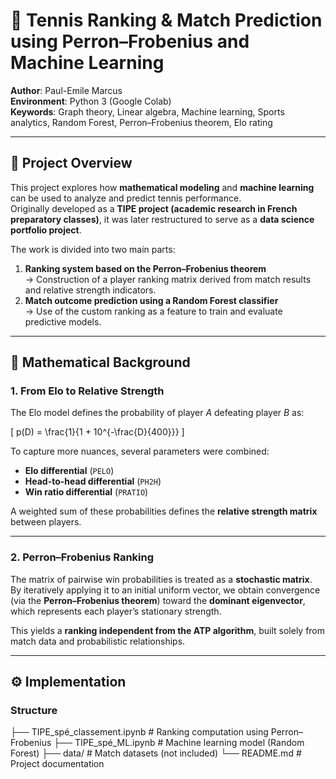 # 🎾 Tennis Ranking & Match Prediction using Perron–Frobenius and Machine Learning

**Author**: Paul-Emile Marcus  
**Environment**: Python 3 (Google Colab)  
**Keywords**: Graph theory, Linear algebra, Machine learning, Sports analytics, Random Forest, Perron–Frobenius theorem, Elo rating  

---

## 🧠 Project Overview

This project explores how **mathematical modeling** and **machine learning** can be used to analyze and predict tennis performance.  
Originally developed as a **TIPE project (academic research in French preparatory classes)**, it was later restructured to serve as a **data science portfolio project**.

The work is divided into two main parts:

1. **Ranking system based on the Perron–Frobenius theorem**  
   → Construction of a player ranking matrix derived from match results and relative strength indicators.  
2. **Match outcome prediction using a Random Forest classifier**  
   → Use of the custom ranking as a feature to train and evaluate predictive models.

---

## 🧩 Mathematical Background

### 1. From Elo to Relative Strength
The Elo model defines the probability of player *A* defeating player *B* as:

\[
p(D) = \frac{1}{1 + 10^{-\frac{D}{400}}}
\]

To capture more nuances, several parameters were combined:
- **Elo differential** (`PELO`)
- **Head-to-head differential** (`PH2H`)
- **Win ratio differential** (`PRATIO`)

A weighted sum of these probabilities defines the **relative strength matrix** between players.

---

### 2. Perron–Frobenius Ranking
The matrix of pairwise win probabilities is treated as a **stochastic matrix**.  
By iteratively applying it to an initial uniform vector, we obtain convergence (via the **Perron–Frobenius theorem**) toward the **dominant eigenvector**, which represents each player’s stationary strength.

This yields a **ranking independent from the ATP algorithm**, built solely from match data and probabilistic relationships.

---

## ⚙️ Implementation

### Structure
├── TIPE_spé_classement.ipynb # Ranking computation using Perron–Frobenius
├── TIPE_spé_ML.ipynb # Machine learning model (Random Forest)
├── data/ # Match datasets (not included)
└── README.md # Project documentation

